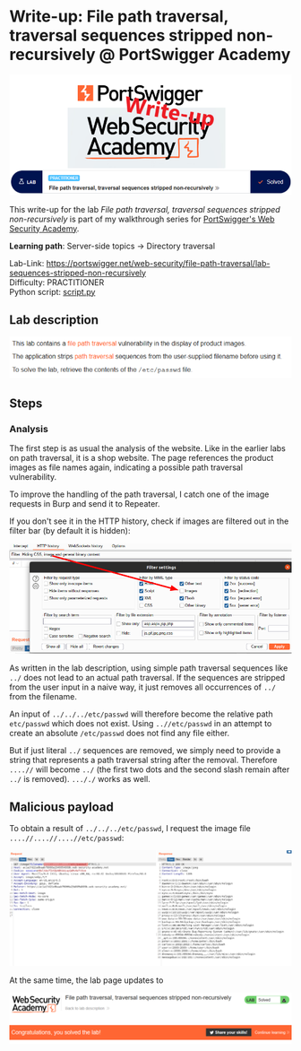 # Write-up: File path traversal, traversal sequences stripped non-recursively @ PortSwigger Academy

![logo](img/logo.png)

This write-up for the lab *File path traversal, traversal sequences stripped non-recursively* is part of my walkthrough series for [PortSwigger's Web Security Academy](https://portswigger.net/web-security).

**Learning path**: Server-side topics → Directory traversal

Lab-Link: <https://portswigger.net/web-security/file-path-traversal/lab-sequences-stripped-non-recursively>  
Difficulty: PRACTITIONER  
Python script: [script.py](script.py)  

## Lab description

![Lab description](img/lab_description.png)

## Steps

### Analysis

The first step is as usual the analysis of the website. Like in the earlier labs on path traversal, it is a shop website. The page references the product images as file names again, indicating a possible path traversal vulnerability.

To improve the handling of the path traversal, I catch one of the image requests in Burp and send it to Repeater.

If you don't see it in the HTTP history, check if images are filtered out in the filter bar (by default it is hidden):

![Show image requests in HTTP proxy](img/adjust_filter.png)

As written in the lab description, using simple path traversal sequences like `../` does not lead to an actual path traversal. If the sequences are stripped from the user input in a naive way, it just removes all occurrences of `../` from the filename.

An input of `../../../etc/passwd` will therefore become the relative path `etc/passwd` which does not exist. Using `..//etc/passwd` in an attempt to create an absolute `/etc/passwd` does not find any file either.

But if just literal `../` sequences are removed, we simply need to provide a string that represents a path traversal string after the removal. Therefore `....//` will become `../` (the first two dots and the second slash remain after `../` is removed). `..././` works as well.

## Malicious payload

To obtain a result of `../../../etc/passwd`, I request the image file  `....//....//....//etc/passwd`:

![Image request bypassing path traversal protection](img/request.png)

At the same time, the lab page updates to

![Lab solved](img/success.png)

